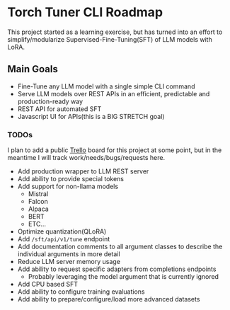 # Torch Tuner CLI Roadmap

This project started as a learning exercise, but has turned into an effort 
to simplify/modularize Supervised-Fine-Tuning(SFT) of LLM models
with LoRA.

## Main Goals

- Fine-Tune any LLM model with a single simple CLI command
- Serve LLM models over REST APIs in an efficient, predictable and production-ready way
- REST API for automated SFT
- Javascript UI for APIs(this is a BIG STRETCH goal)

### TODOs

I plan to add a public [Trello](https://trello.com/) board for this project at some point,
but in the meantime I will track work/needs/bugs/requests here.

- Add production wrapper to LLM REST server
- Add ability to provide special tokens
- Add support for non-llama models
  - Mistral
  - Falcon
  - Alpaca
  - BERT
  - ETC...
- Optimize quantization(QLoRA)
- Add `/sft/api/v1/tune` endpoint
- Add documentation comments to all argument classes to describe the individual arguments in more detail
- Reduce LLM server memory usage
- Add ability to request specific adapters from completions endpoints
  - Probably leveraging the model argument that is currently ignored
- Add CPU based SFT
- Add ability to configure training evaluations
- Add ability to prepare/configure/load more advanced datasets